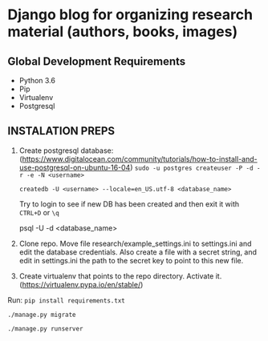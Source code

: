 # Django blog for organizing research material (authors, books, images)

## Global Development Requirements

- Python 3.6
- Pip
- Virtualenv
- Postgresql

INSTALATION PREPS
-----------------
1. Create postgresql database:
   (https://www.digitalocean.com/community/tutorials/how-to-install-and-use-postgresql-on-ubuntu-16-04)
   `sudo -u postgres createuser -P -d -r -e -N <username>`

   `createdb -U <username> --locale=en_US.utf-8 <database_name>`

    Try to login to see if new DB has been created and then exit it with `CTRL+D` or `\q`

    psql -U <username> -d <database_name>
2. Clone repo. Move file research/example_settings.ini to settings.ini and edit the database credentials.
   Also create a file with a secret string, and edit in settings.ini the path to the secret key to point to this new file.
3. Create virtualenv that points to the repo directory.
   Activate it. (https://virtualenv.pypa.io/en/stable/)

Run:
`pip install requirements.txt`

`./manage.py migrate`

`./manage.py runserver`





